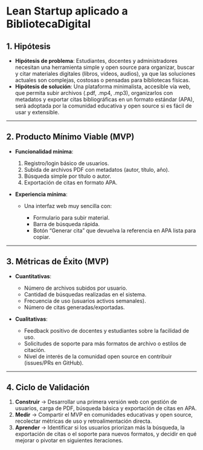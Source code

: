 # **Lean Startup aplicado a BibliotecaDigital**

## **1. Hipótesis**

* **Hipótesis de problema**: Estudiantes, docentes y administradores necesitan una herramienta simple y open source para organizar, buscar y citar materiales digitales (libros, videos, audios), ya que las soluciones actuales son complejas, costosas o pensadas para bibliotecas físicas.
* **Hipótesis de solución**: Una plataforma minimalista, accesible vía web, que permita subir archivos (.pdf, .mp4, .mp3), organizarlos con metadatos y exportar citas bibliográficas en un formato estándar (APA), será adoptada por la comunidad educativa y open source si es fácil de usar y extensible.

---

## **2. Producto Mínimo Viable (MVP)**

* **Funcionalidad mínima**:

  1. Registro/login básico de usuarios.
  2. Subida de archivos PDF con metadatos (autor, título, año).
  3. Búsqueda simple por título o autor.
  4. Exportación de citas en formato APA.

* **Experiencia mínima**:

  * Una interfaz web muy sencilla con:

    * Formulario para subir material.
    * Barra de búsqueda rápida.
    * Botón “Generar cita” que devuelva la referencia en APA lista para copiar.

---

## **3. Métricas de Éxito (MVP)**

* **Cuantitativas**:

  * Número de archivos subidos por usuario.
  * Cantidad de búsquedas realizadas en el sistema.
  * Frecuencia de uso (usuarios activos semanales).
  * Número de citas generadas/exportadas.

* **Cualitativas**:

  * Feedback positivo de docentes y estudiantes sobre la facilidad de uso.
  * Solicitudes de soporte para más formatos de archivo o estilos de citación.
  * Nivel de interés de la comunidad open source en contribuir (issues/PRs en GitHub).

---

## **4. Ciclo de Validación**

1. **Construir** → Desarrollar una primera versión web con gestión de usuarios, carga de PDF, búsqueda básica y exportación de citas en APA.
2. **Medir** → Compartir el MVP en comunidades educativas y open source, recolectar métricas de uso y retroalimentación directa.
3. **Aprender** → Identificar si los usuarios priorizan más la búsqueda, la exportación de citas o el soporte para nuevos formatos, y decidir en qué mejorar o pivotar en siguientes iteraciones.
